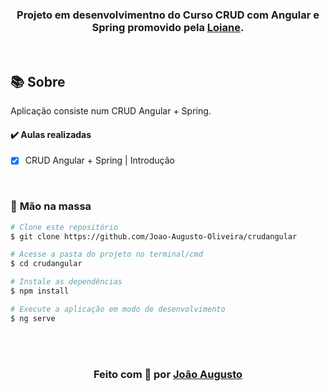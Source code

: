 <div align="center">

<h3>

Projeto em desenvolvimentno do Curso CRUD com Angular e Spring promovido pela [Loiane].

</h3> 

</div>

<br>

## 📚 **Sobre**

Aplicação consiste num CRUD Angular + Spring.

#### ✔️ Aulas realizadas
- [x] CRUD Angular + Spring | Introdução

<br>

### 🚀 **Mão na massa**

```bash
# Clone este repositório
$ git clone https://github.com/Joao-Augusto-Oliveira/crudangular

# Acesse a pasta do projeto no terminal/cmd
$ cd crudangular

# Instale as dependências
$ npm install

# Execute a aplicação em modo de desenvolvimento
$ ng serve

```

<br>
<br>

<h3 align="center">
Feito com 💜 por <a href="https://www.linkedin.com/in/joão-augusto-oliveira-dos-santos-9b0693195">João Augusto</a>
<br><br> 
</h3>

<!-- Links -->

[Loiane]: https://www.youtube.com/watch?v=qJnjz8FIs6Q&list=PLGxZ4Rq3BOBpwaVgAPxTxhdX_TfSVlTcY
